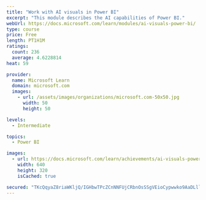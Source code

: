 ```yaml
---
title: "Work with AI visuals in Power BI"
excerpt: "This module describes the AI capabilities of Power BI."
webUrl: https://docs.microsoft.com/learn/modules/ai-visuals-power-bi/
type: course
price: Free
length: PT1H1M
ratings:
  count: 236
  average: 4.6228814
heat: 59

provider:
  name: Microsoft Learn
  domain: microsoft.com
  images:
    - url: /assets/images/organizations/microsoft.com-50x50.jpg
      width: 50
      height: 50

levels:
  - Intermediate

topics:
  - Power BI

images:
  - url: https://docs.microsoft.com/learn/achievements/ai-visuals-power-bi-social.png
    width: 640
    height: 320
    isCached: true

secured: "TKcQqyaZ8riaWKljQ/IGHbwTPcZCnNNFUjCRbnOsSSgVEioCypwwko9AaDLllSXxMbp52P1COXI+mua3G7HgFwrhLVAi6So2/7RsQms55FmAjK9PWsWlZs4SbNRwaLSGgBSpYfQ4GOGsLhWynIvo8x/wwGv06TBduk5jFbXBUf1KJ8cAodu8ZGktIshSk7MW2mMeOkE5o7090ehHpHbfse0d16pi6aAsasp04Rpkp4dSJqx7Su39QbIKFYJzNFVqTAd+YPHL5QCMiAJTlGmo2EN/IuA7LM7zccxEOVoGEATQAW3PHXilFSbi/Z7Gfi1jZ7t5lONJmsF4cuz+1kbFcEIjMGToIgnzp0cWx6kAP43HFfBsVUJDU8ZWL3PrbSlu9X3p+gpSYECCB1JfaP6UEg==;/5gHBC/4C2VVdPvBtHDSJA=="
---
```


